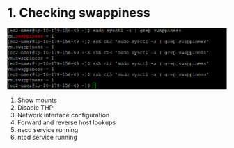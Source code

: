 # 1. Checking swappiness
  
  ![swappiness](labs/png/p_swappiness.png)
  
1. Show mounts
1. Disable THP
1. Network interface configuration
1. Forward and reverse host lookups
1. nscd service running
1. ntpd service running
